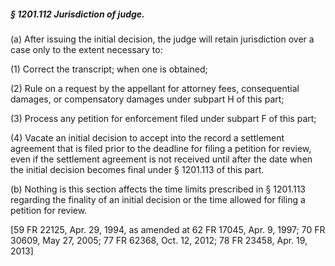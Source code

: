 ##### § 1201.112 Jurisdiction of judge. #####

(a) After issuing the initial decision, the judge will retain jurisdiction over a case only to the extent necessary to:

(1) Correct the transcript; when one is obtained;

(2) Rule on a request by the appellant for attorney fees, consequential damages, or compensatory damages under subpart H of this part;

(3) Process any petition for enforcement filed under subpart F of this part;

(4) Vacate an initial decision to accept into the record a settlement agreement that is filed prior to the deadline for filing a petition for review, even if the settlement agreement is not received until after the date when the initial decision becomes final under § 1201.113 of this part.

(b) Nothing is this section affects the time limits prescribed in § 1201.113 regarding the finality of an initial decision or the time allowed for filing a petition for review.

[59 FR 22125, Apr. 29, 1994, as amended at 62 FR 17045, Apr. 9, 1997; 70 FR 30609, May 27, 2005; 77 FR 62368, Oct. 12, 2012; 78 FR 23458, Apr. 19, 2013]